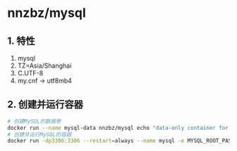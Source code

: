 # nnzbz/mysql

## 1. 特性

1. mysql
2. TZ=Asia/Shanghai
3. C.UTF-8
4. my.cnf -> utf8mb4

## 2. 创建并运行容器

```sh
# 创建MySQL的数据卷
docker run --name mysql-data nnzbz/mysql echo "data-only container for MySQL"
# 创建并运行MySQL的容器
docker run -dp3306:3306 --restart=always --name mysql -e MYSQL_ROOT_PASSWORD=root --volumes-from mysql-data nnzbz/mysql
```
